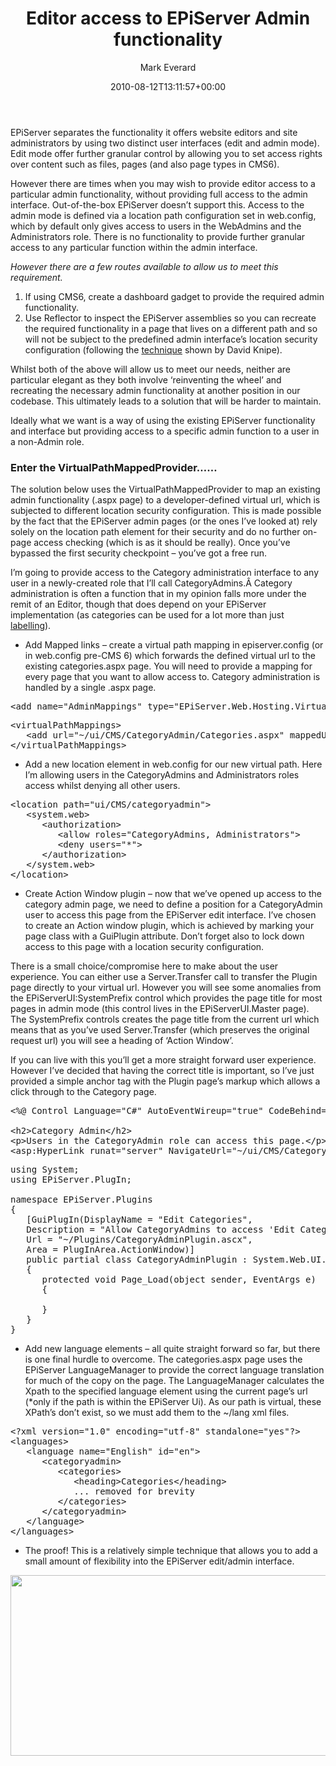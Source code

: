 ﻿---
id: 124
title: Editor access to EPiServer Admin functionality
date: 2010-08-12T13:11:57+00:00
author: Mark Everard
layout: post
guid: http://www.markeverard.com:/blog/?p=124
permalink: /2010/08/12/editor-access-to-episerver-admin-functionality/
aktt_notify_twitter:
  - 'yes'
  - 'yes'
  - 'yes'
  - 'yes'
  - 'yes'
  - 'yes'
dsq_thread_id:
  - "1073095655"
  - "1073095655"
  - "1073095655"
categories:
  - Episerver
---
EPiServer separates the functionality it offers website editors and site administrators by using two distinct user interfaces (edit and admin mode). Edit mode offer further granular control by allowing you to set access rights over content such as files, pages (and also page types in CMS6).

However there are times when you may wish to provide editor access to a particular admin functionality, without providing full access to the admin interface. Out-of-the-box EPiServer doesn&#8217;t support this. Access to the admin mode is defined via a location path configuration set in web.config, which by default only gives access to users in the WebAdmins and the Administrators role. There is no functionality to provide further granular access to any particular function within the admin interface.

_However there are a few routes available to allow us to meet this requirement._

  1. If using CMS6, create a dashboard gadget to provide the required admin functionality.
  2. Use Reflector to inspect the EPiServer assemblies so you can recreate the required functionality in a page that lives on a different path and so will not be subject to the predefined admin interface&#8217;s location security configuration (following the <a title="Customising the EPiServer UI" href="http://world.episerver.com/Blogs/David-Knipe/Dates/2010/5/Customising-the-EPiServer-UI/" target="_blank">technique</a> shown by David Knipe).

Whilst both of the above will allow us to meet our needs, neither are particular elegant as they both involve &#8216;reinventing the wheel&#8217; and recreating the necessary admin functionality at another position in our codebase. This ultimately leads to a solution that will be harder to maintain.

Ideally what we want is a way of using the existing EPiServer functionality and interface but providing access to a specific admin function to a user in a non-Admin role.

### Enter the VirtualPathMappedProvider&#8230;&#8230;

The solution below uses the VirtualPathMappedProvider to map an existing admin functionality (.aspx page) to a developer-defined virtual url, which is subjected to different location security configuration. This is made possible by the fact that the EPiServer admin pages (or the ones I&#8217;ve looked at) rely solely on the location path element for their security and do no further on-page access checking (which is as it should be really). Once you&#8217;ve bypassed the first security checkpoint &#8211; you&#8217;ve got a free run.

I&#8217;m going to provide access to the Category administration interface to any user in a newly-created role that I&#8217;ll call CategoryAdmins.Â Category administration is often a function that in my opinion falls more under the remit of an Editor, though that does depend on your EPiServer implementation (as categories can be used for a lot more than just <a title="Category - more than labelling" href="http://labs.episerver.com/en/Blogs/Anders-Hattestad/Dates/2009/3/Category---more-than-labeling/" target="_blank">labelling</a>).

  * Add Mapped links &#8211; create a virtual path mapping in episerver.config (or in web.config pre-CMS 6) which forwards the defined virtual url to the existing categories.aspx page. You will need to provide a mapping for every page that you want to allow access to. Category administration is handled by a single .aspx page.

<pre class="brush: xml; title: ; notranslate" title="">&lt;add name="AdminMappings" type="EPiServer.Web.Hosting.VirtualPathMappedProvider,EPiServer" /&gt;
</pre>

<pre class="brush: xml; title: ; notranslate" title="">&lt;virtualPathMappings&gt;
   &lt;add url="~/ui/CMS/CategoryAdmin/Categories.aspx" mappedUrl="~/ui/CMS/Admin/Categories.aspx" /&gt;
&lt;/virtualPathMappings&gt;
</pre>

  * Add a new location element in web.config for our new virtual path. Here I&#8217;m allowing users in the CategoryAdmins and Administrators roles access whilst denying all other users.

<pre class="brush: xml; title: ; notranslate" title="">&lt;location path="ui/CMS/categoryadmin"&gt;
   &lt;system.web&gt;
      &lt;authorization&gt;
         &lt;allow roles="CategoryAdmins, Administrators"&gt;
         &lt;deny users="*"&gt;
      &lt;/authorization&gt;
   &lt;/system.web&gt;
&lt;/location&gt;
</pre>

  * Create Action Window plugin &#8211; now that we&#8217;ve opened up access to the category admin page, we need to define a position for a CategoryAdmin user to access this page from the EPiServer edit interface. I&#8217;ve chosen to create an Action window plugin, which is achieved by marking your page class with a GuiPlugin attribute. Don&#8217;t forget also to lock down access to this page with a location security configuration.

There is a small choice/compromise here to make about the user experience. You can either use a Server.Transfer call to transfer the Plugin page directly to your virtual url. However you will see some anomalies from the EPiServerUI:SystemPrefix control which provides the page title for most pages in admin mode (this control lives in the EPiServerUI.Master page). The SystemPrefix controls creates the page title from the current url which means that as you&#8217;ve used Server.Transfer (which preserves the original request url) you will see a heading of &#8216;Action Window&#8217;.

If you can live with this you&#8217;ll get a more straight forward user experience. However I&#8217;ve decided that having the correct title is important, so I&#8217;ve just provided a simple anchor tag with the Plugin page&#8217;s markup which allows a click through to the Category page.

<pre class="brush: xml; title: ; notranslate" title="">&lt;%@ Control Language="C#" AutoEventWireup="true" CodeBehind="CategoryAdminPlugin.ascx.cs" Inherits="EPiServer.CategoryAdminPlugin" %&gt;

&lt;h2&gt;Category Admin&lt;/h2&gt;
&lt;p&gt;Users in the CategoryAdmin role can access this page.&lt;/p&gt;
&lt;asp:HyperLink runat="server" NavigateUrl="~/ui/CMS/CategoryAdmin/Categories.aspx" Text="Edit Categories" /&gt;
</pre>

<pre class="brush: csharp; title: ; notranslate" title="">using System;
using EPiServer.PlugIn;

namespace EPiServer.Plugins
{
   [GuiPlugIn(DisplayName = "Edit Categories",
   Description = "Allow CategoryAdmins to access 'Edit Categories page",
   Url = "~/Plugins/CategoryAdminPlugin.ascx",
   Area = PlugInArea.ActionWindow)]
   public partial class CategoryAdminPlugin : System.Web.UI.UserControl
   {
      protected void Page_Load(object sender, EventArgs e)
      {

      }
   }
}
</pre>

  * Add new language elements &#8211; all quite straight forward so far, but there is one final hurdle to overcome. The categories.aspx page uses the EPiServer LanguageManager to provide the correct language translation for much of the copy on the page. The LanguageManager calculates the Xpath to the specified language element using the current page&#8217;s url (*only if the path is within the EPiServer Ui). As our path is virtual, these XPath&#8217;s don&#8217;t exist, so we must add them to the ~/lang xml files.

<pre class="brush: xml; title: ; notranslate" title="">&lt;?xml version="1.0" encoding="utf-8" standalone="yes"?&gt;
&lt;languages&gt;
   &lt;language name="English" id="en"&gt;
      &lt;categoryadmin&gt;
         &lt;categories&gt;
            &lt;heading&gt;Categories&lt;/heading&gt;
            ... removed for brevity
         &lt;/categories&gt;
      &lt;/categoryadmin&gt;
   &lt;/language&gt;
&lt;/languages&gt;
</pre>

  * The proof! This is a relatively simple technique that allows you to add a small amount of flexibility into the EPiServer edit/admin interface.

[<img class="aligncenter size-full wp-image-135" title="Edit Categories in Edit Mode" src="http://markeverard.azurewebsites.net/wp-content/uploads/2010/08/categoryineditmode.gif" alt="" width="700" height="289" />](http://markeverard.azurewebsites.net/wp-content/uploads/2010/08/categoryineditmode.gif)